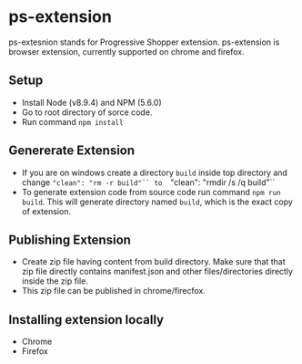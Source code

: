 # ps-extension
ps-extesnion stands for Progressive Shopper extension. ps-extension is browser extension, currently supported on chrome and firefox.

## Setup
* Install Node (v8.9.4) and NPM (5.6.0)
* Go to root directory of sorce code.
* Run command ```npm install```

## Genererate Extension
* If you are on windows create a directory ```build``` inside top directory and change ```"clean": "rm -r build"`` to  ```"clean": "rmdir /s /q build"``
* To generate extension code from source code run command ```npm run build```. This will generate directory named ```build```, which is the exact copy of extension.
## Publishing Extension
* Create zip file having content from build directory. Make sure that that zip file directly contains manifest.json and other files/directories directly inside the zip file.
* This zip file can be published in chrome/firecfox.

## Installing extension locally
  - Chrome
  - Firefox
